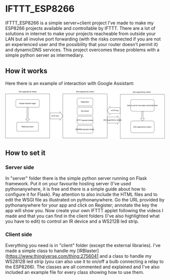 # IFTTT_ESP8266
IFTTT_ESP8266 is a simple server+client project I've made to make my ESP8266 projects available and controllable by IFTTT. There are a lot of solutions in internet to make your projects reacheable from outside your LAN but all involve port forwarding (with the risks connected if you are not an experienced user and the possibility that your router doesn't permit it) and dynamicDNS services. This project overcomes these problems with a simple python server as intermediary.

## How it works
Here there is an example of interaction with Google Assistant:

![Schema](/images/IFTTT_interaction.svg)

## How to set it
### Server side
In "server" folder there is the simple python server running on Flask framework. Put it on your favourite hosting server (I've used pythonanywhere, it is free and there is a simple guide about how to configure it for Flask). Pay attention to also include the HTML files and to edit the WSGI file as illustrated on pythonanywhere. Go the URL provided by pythonanywhere for your app and click on Register; annotate the key the app will show you. Now create your own IFTTT applet following the videos I made and that you can find in the client folders (I've also highlighted what you have to edit) to control an IR device and a WS212B led strip.
### Client side
Everything you need is in "client" folder (except the external libraries). I've made a simple class to handle my [IRBlaster](https://www.thingiverse.com/thing:2756041 and a class to handle my WS2812B led strip (you can also use it to on/off a bulb connecting a relay to the ESP8266). The classes are all commented and explained and I've also included an example file for every class showing how to use them.

